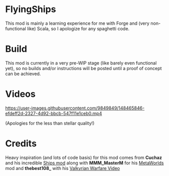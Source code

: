 # FlyingShips
This mod is mainly a learning experience for me with Forge and (very non-functional like) Scala, so I apologize for any spaghetti code.

# Build
This mod is currently in a very pre-WIP stage (like barely even functional yet), so no builds and/or instructions will be posted until a proof of concept can be achieved.

# Videos
https://user-images.githubusercontent.com/9849849/148465846-efdeff2d-2327-4d92-bbcb-547f11e1ceb0.mp4

(Apologies for the less than stellar quality!)


# Credits
Heavy inspiration (and lots of code basis) for this mod comes from <b>Cuchaz</b> and his incredible [Ships mod](https://www.cuchazinteractive.com/ships/) along with <b>MMM_MasterM</b> for his [MetaWorlds](http://www.minecraftforum.net/forums/mapping-and-modding/minecraft-mods/1291311-metaworlds-mod-v0-995-fly-working-worlds-around) mod and <b>thebest108_</b> with his [Valkyrian Warfare Video](https://www.youtube.com/watch?v=WTWAMOpxVVY&feature=youtu.be)
